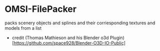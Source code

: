 # OMSI-FilePacker
packs scenery objects and splines and their corriesponding textures and models from a list
- credit
 (Thomas Mathieson and his Blender o3d Plugin)[https://github.com/space928/Blender-O3D-IO-Public]
